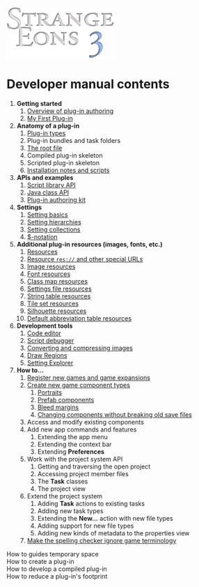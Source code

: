 ![Strange Eons 3](images/se3-header.png)

# Developer manual contents

1. **Getting started**
   1. [Overview of plug-in authoring](dm-overview.md)
   2. [My First Plug-in](dm-first-plugin.md)
2. **Anatomy of a plug-in**
   1. [Plug-in types](dm-plugin-types.md)
   2. Plug-in bundles and task folders
   3. [The root file](dm-eons-plugin.md)
   4. Compiled plug-in skeleton
   5. Scripted plug-in skeleton
   6. [Installation notes and scripts](dm-installation.md)
3. **APIs and examples**
   1. [Script library API](dm-script-api.md)
   2. [Java class API](dm-java-api.md)
   3. [Plug-in authoring kit](dm-pak.md)
4. **Settings**
   1. [Setting basics](dm-settings.md)
   2. [Setting hierarchies](dm-setting-hierarchies.md)
   3. [Setting collections](dm-setting-collections.md)
   4. [$-notation](dm-dollar-notation.md)
5. **Additional plug-in resources (images, fonts, etc.)**
   1. [Resources](dm-resources.md)
   2. [Resource `res://` and other special URLs](dm-special-urls.md)
   3. [Image resources](dm-res-image.md)
   4. [Font resources](dm-res-font.md)
   5. [Class map resources](dm-res-classmap.md)
   6. [Settings file resources](dm-res-settings.md)
   7. [String table resources](dm-res-string-table.md)
   8. [Tile set resources](dm-res-tile-set.md)
   9. [Silhouette resources](dm-res-silhouette.md)
   10. [Default abbreviation table resources](dm-res-abbrv-table.md)
6. **Development tools**
   1. [Code editor](dm-code-editor.md)
   2. [Script debugger](dm-debugger.md)
   3. [Converting and compressing images](dm-convert-image.md)
   4. [Draw Regions](dm-draw-regions.md)
   5. [Setting Explorer](dm-setting-explorer.md)
7. **How to...**
   1. [Register new games and game expansions](dm-register-game.md)
   2. [Create new game component types](dm-diy.md)
      1. [Portraits](dm-diy-portraits.md)
      2. [Prefab components](dm-diy-prefab.md)
      3. [Bleed margins](dm-diy-bleed-margins.md)
      4. [Changing components without breaking old save files](dm-compatibility.md)
   3. Access and modify existing components
   4. Add new app commands and features
      1. Extending the app menu
      2. Extending the context bar
      3. Extending **Preferences**
   5. Work with the project system API
      1. Getting and traversing the open project
      2. Accessing project member files
      3. The **Task** classes
      4. The project view
   5. Extend the project system
      1. Adding **Task** actions to existing tasks
      2. Adding new task types
      3. Extending the **New...** action with new file types
      4. Adding support for new file types
      5. Adding new kinds of metadata to the properties view
   7. [Make the spelling checker ignore game terminology](dm-spelling-exclusions.md)



How to guides temporary space  
How to create a plug-in  
How to develop a compiled plug-in  
How to reduce a plug-in's footprint

